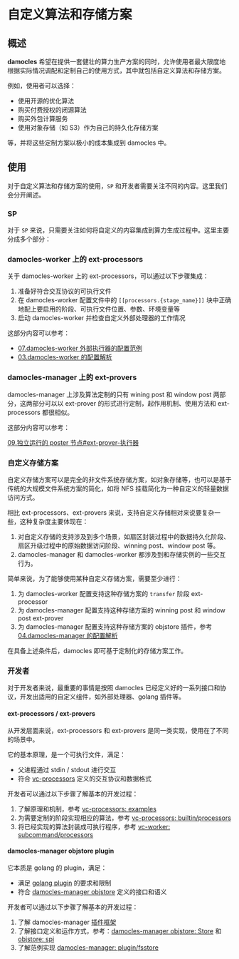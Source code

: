 # 自定义算法和存储方案

## 概述

**damocles** 希望在提供一套健壮的算力生产方案的同时，允许使用者最大限度地根据实际情况调配和定制自己的使用方式，其中就包括自定义算法和存储方案。

例如，使用者可以选择：

- 使用开源的优化算法
- 购买付费授权的闭源算法
- 购买外包计算服务
- 使用对象存储（如 S3）作为自己的持久化存储方案

等，并将这些定制方案以极小的成本集成到 damocles 中。



## 使用

对于自定义算法和存储方案的使用，`SP` 和开发者需要关注不同的内容。这里我们会分开阐述。



### SP

对于 `SP` 来说，只需要关注如何将自定义的内容集成到算力生成过程中。这里主要分成多个部分：

### damocles-worker 上的 ext-processors

关于 damocles-worker 上的 ext-processors，可以通过以下步骤集成：

1. 准备好符合交互协议的可执行文件
2. 在 damocles-worker 配置文件中的 `[[processors.{stage_name}]]` 块中正确地配上要启用的阶段、可执行文件位置、参数、环境变量等
3. 启动 damocles-worker 并检查自定义外部处理器的工作情况

这部分内容可以参考：

- [07.damocles-worker 外部执行器的配置范例](./07.damocles-worker外部执行器的配置范例.md)
- [03.damocles-worker 的配置解析](./03.damocles-worker的配置解析.md)

  

### damocles-manager 上的 ext-provers

damocles-manager 上涉及算法定制的只有 wining post 和 window post 两部分，这两部分可以以 ext-prover 的形式进行定制，起作用机制、使用方法和 ext-processors 都很相似。

这部分内容可以参考：

[09.独立运行的 poster 节点#ext-prover-执行器](./09.独立运行的poster节点.md#ext-prover-执行器) 



### 自定义存储方案

自定义存储方案可以是完全的非文件系统存储方案，如对象存储等，也可以是基于传统的大规模文件系统方案的简化，如将 NFS 挂载简化为一种自定义的轻量数据访问方式。



相比 ext-processors、ext-provers 来说，支持自定义存储相对来说要复杂一些，这种复杂度主要体现在：

1. 对自定义存储的支持涉及到多个场景，如扇区封装过程中的数据持久化阶段、扇区升级过程中的原始数据访问阶段、winning post、window post 等。
2. damocles-manager 和 damocles-worker 都涉及到和存储实例的一些交互行为。

简单来说，为了能够使用某种自定义存储方案，需要至少进行：

1. 为 damocles-worker 配置支持这种存储方案的 `transfer` 阶段 ext-processor
2. 为 damocles-manager 配置支持这种存储方案的 winning post 和 window post ext-prover
3. 为 damocles-manager 配置支持这种存储方案的 objstore 插件，参考 [04.damocles-manager 的配置解析](04.damocles-manager的配置解析.md#基础配置范例-1)

在具备上述条件后，damocles 即可基于定制化的存储方案工作。



### 开发者

对于开发者来说，最重要的事情是按照 damocles 已经定义好的一系列接口和协议，开发出适用的自定义组件，如外部处理器、golang 插件等。



#### ext-processors / ext-provers

从开发层面来说，ext-processors 和 ext-provers 是同一类实现，使用在了不同的场景中。

它的基本原理，是一个可执行文件，满足：

- 父进程通过 stdin / stdout 进行交互
- 符合 [vc-processors](https://crates.io/crates/vc-processors) 定义的交互协议和数据格式



开发者可以通过以下步骤了解基本的开发过程：

1. 了解原理和机制，参考 [vc-processors: examples](https://github.com/ipfs-force-community/damocles/tree/vc-processors/v0.1.5/damocles-worker/vc-processors/examples)
2. 为需要定制的阶段实现相应的算法，参考 [vc-processors: builtin/processors](https://github.com/ipfs-force-community/damocles/blob/vc-processors/v0.1.5/damocles-worker/vc-processors/src/builtin/processors.rs)
3. 将已经实现的算法封装成可执行程序，参考 [vc-worker: subcommand/processors](https://github.com/ipfs-force-community/damocles/blob/vc-processors/v0.1.5/damocles-worker/src/bin/damocles-worker/processor/mod.rs)



#### damocles-manager objstore plugin

它本质是 golang 的 plugin，满足：

- 满足 [golang plugin](https://pkg.go.dev/plugin) 的要求和限制
- 符合 [damocles-manager objstore](https://github.com/ipfs-force-community/damocles/blob/main/manager-plugin/objstore/objstore.go#L50-L61) 定义的接口和语义



开发者可以通过以下步骤了解基本的开发过程：

1. 了解 damocles-manager [插件框架](https://github.com/ipfs-force-community/damocles/tree/main/manager-plugin)
2. 了解接口定义和运作方式，参考：[damocles-manager objstore: Store](https://github.com/ipfs-force-community/damocles/blob/main/manager-plugin/objstore/objstore.go#L50-L61) 和 [objstore: spi](https://github.com/ipfs-force-community/damocles/blob/main/manager-plugin/spi.go#L69-L73)
3. 了解范例实现 [damocles-manager: plugin/fsstore](https://github.com/ipfs-force-community/damocles/tree/main/manager-plugin/examples/fsstore)
